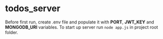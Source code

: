 # todos_server

Before first run, create .env file and populate it with **PORT**, **JWT_KEY** and **MONGODB_URI** variables.
To start up server run `node app.js` in project root folder.
